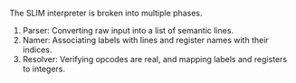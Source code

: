 The SLIM interpreter is broken into multiple phases.

1. Parser: Converting raw input into a list of semantic lines.
2. Namer: Associating labels with lines and register names with their indices.
3. Resolver: Verifying opcodes are real, and mapping labels and registers to integers.
